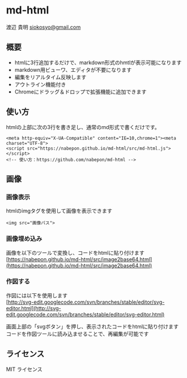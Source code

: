 # md-html

渡辺 貴明 <siokosyo@gmail.com>


## 概要

* htmlに3行追加するだけで、markdown形式のhmtlが表示可能になります
* markdown用ビューワ、エディタが不要になります  
* 編集をリアルタイム反映します  
* アウトライン機能付き  
* Chromeにドラッグ＆ドロップで拡張機能に追加できます

## 使い方

htmlの上部に次の3行を書き足し、通常のmd形式で書くだけです。

```
<meta http-equiv="X-UA-Compatible" content="IE=10,chrome=1"><meta charset="UTF-8">
<script src="https://nabepon.github.io/md-html/src/md-html.js"></script>
<!-- 使い方：https://github.com/nabepon/md-html -->
```

## 画像

### 画像表示  
  htmlのimgタグを使用して画像を表示できます  
```
<img src="画像パス">
```
  
### 画像埋め込み  
  画像を以下のツールで変換し、コードをhtmlに貼り付けます  
  [https://nabepon.github.io/md-html/src/image2base64.html](https://nabepon.github.io/md-html/src/image2base64.html)  
  
### 作図する  

  作図には以下を使用します  
  [http://svg-edit.googlecode.com/svn/branches/stable/editor/svg-editor.html](http://svg-edit.googlecode.com/svn/branches/stable/editor/svg-editor.html)  
  
  画面上部の「svgボタン」を押し、表示されたコードをhtmlに貼り付けます  
  コードを作図ツールに読み込ませることで、再編集が可能です  


ライセンス
----------------------------------
MIT ライセンス
